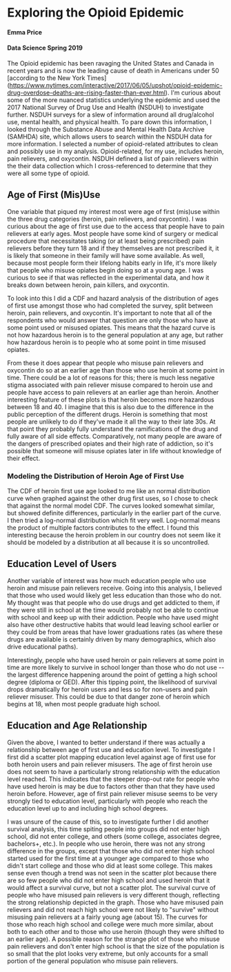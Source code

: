 # Exploring the Opioid Epidemic

#### Emma Price
#### Data Science Spring 2019

The Opioid epidemic has been ravaging the United States and Canada in recent years and is now the leading cause of death in Americans under 50 [according to the New York Times] (https://www.nytimes.com/interactive/2017/06/05/upshot/opioid-epidemic-drug-overdose-deaths-are-rising-faster-than-ever.html). I'm curious about some of the more nuanced statistics underlying the epidemic and used the 2017 National Survey of Drug Use and Health (NSDUH) to investigate further. NSDUH surveys for a slew of information around all drug/alcohol use, mental health, and physical health. To pare down this information, I looked through the Substance Abuse and Mental Health Data Archive (SAMHDA) site, which allows users to search within the NSDUH data for more information. I selected a number of opioid-related attributes to clean and possibly use in my analysis. Opioid-related, for my use, includes heroin, pain relievers, and oxycontin. NSDUH defined a list of pain relievers within the their data collection which I cross-referenced to determine that they were all some type of opioid.

## Age of First (Mis)Use

One variable that piqued my interest most were age of first (mis)use within the three drug categories (heroin, pain relievers, and oxycontin). I was curious about the age of first use due to the access that people have to pain relievers at early ages. Most people have some kind of surgery or medical procedure that necessitates taking (or at least being prescribed) pain relievers before they turn 18 and if they themselves are not prescribed it, it is likely that someone in their family will have some available. As well, because most people form their lifelong habits early in life, it's more likely that people who misuse opiates begin doing so at a young age. I was curious to see if that was reflected in the experimental data, and how it breaks down between heroin, pain killers, and oxycontin.

To look into this I did a CDF and hazard analysis of the distribution of ages of first use amongst those who had completed the survey, split between heroin, pain relievers, and oxycontin. It's important to note that all of the respondents who would answer that question are only those who have at some point used or misused opiates. This means that the hazard curve is not how hazardous heroin is to the general population at any age, but rather how hazardous heroin is to people who at some point in time misused opiates.

From these it does appear that people who misuse pain relievers and oxycontin do so at an earlier age than those who use heroin at some point in time. There could be a lot of reasons for this; there is much less negative stigma associated with pain reliever misuse compared to heroin use and people have access to pain relievers at an earlier age than heroin. Another interesting feature of these plots is that heroin becomes more hazardous between 18 and 40. I imagine that this is also due to the difference in the public perception of the different drugs. Heroin is something that most people are unlikely to do if they've made it all the way to their late 30s. At that point they probably fully understand the ramifications of the drug and fully aware of all side effects. Comparatively, not many people are aware of the dangers of prescribed opiates and their high rate of addiction, so it's possible that someone will misuse opiates later in life without knowledge of their effect. 

### Modeling the Distribution of Heroin Age of First Use

The CDF of heroin first use age looked to me like an normal distribution curve when graphed against the other drug first uses, so I chose to check that against the normal model CDF. The curves looked somewhat similar, but showed definite differences, particularly in the earlier part of the curve. I then tried a log-normal distribution which fit very well. Log-normal means the product of multiple factors contributes to the effect. I found this interesting because the heroin problem in our country does not seem like it should be modeled by a distribution at all because it is so uncontrolled.

## Education Level of Users

Another variable of interest was how much education people who use heroin and misuse pain relievers receive. Going into this analysis, I believed that those who used would likely get less education than those who do not. My thought was that people who do use drugs and get addicted to them, if they were still in school at the time would probably not be able to continue with school and keep up with their addiction. People who have used might also have other destructive habits that would lead leaving school earlier or they could be from areas that have lower graduations rates (as where these drugs are available is certainly driven by many demographics, which also drive educational paths).

Interestingly, people who have used heroin or pain relievers at some point in time are more likely to survive in school longer than those who do not use -- the largest difference happening around the point of getting a high school degree (diploma or GED). After this tipping point, the likelihood of survival drops dramatically for heroin users and less so for non-users and pain reliever misuser. This could be due to that danger zone of heroin which begins at 18, when most people graduate high school.

## Education and Age Relationship

Given the above, I wanted to better understand if there was actually a relationship between age of first use and education level. To investigate I first did a scatter plot mapping education level against age of first use for both heroin users and pain reliever misusers. The age of first heroin use does not seem to have a particularly strong relationship with the education level reached. This indicates that the steeper drop-out rate for people who have used heroin is may be due to factors other than that they have used heroin before. However, age of first pain reliever misuse seems to be very strongly tied to education level, particularly with people who reach the education level up to and including high school degrees. 

I was unsure of the cause of this, so to investigate further I did another survival analysis, this time spiting people into groups did not enter high school, did not enter college, and others (some college, associates degree, bachelors+, etc.). In people who use heroin, there was not any strong difference in the groups, except that those who did not enter high school started used for the first time at a younger age compared to those who didn't start college and those who did at least some college. This makes sense even though a trend was not seen in the scatter plot because there are so few people who did not enter high school and used heroin that it would affect a survival curve, but not a scatter plot. The survival curve of people who have misused pain relievers is very different though, reflecting the strong relationship depicted in the graph. Those who have misused pain relievers and did not reach high school were not likely to "survive" without misusing pain relievers at a fairly young age (about 15). The curves for those who reach high school and college were much more similar, about both to each other and to those who use heroin (though they were shifted to an earlier age). A possible reason for the strange plot of those who misuse pain relievers and don't enter high school is that the size of the population is so small that the plot looks very extreme, but only accounts for a small portion of the general population who misuse pain relievers.